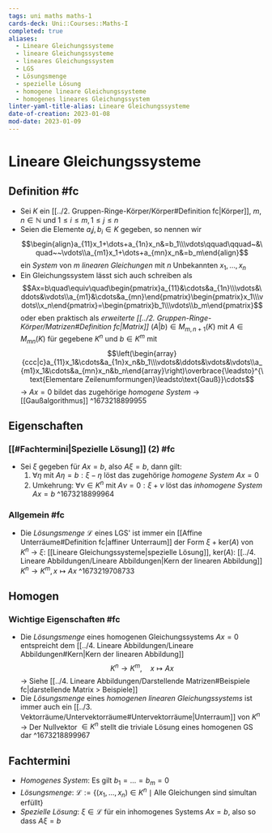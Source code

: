 ```yaml
---
tags: uni maths maths-1
cards-deck: Uni::Courses::Maths-I
completed: true
aliases:
  - Lineare Gleichungssysteme
  - lineare Gleichungssysteme
  - lineares Gleichungssystem
  - LGS
  - Lösungsmenge
  - spezielle Lösung
  - homogene lineare Gleichungssysteme
  - homogenes lineares Gleichungssystem
linter-yaml-title-alias: Lineare Gleichungssysteme
date-of-creation: 2023-01-08
mod-date: 2023-01-09
---
```


# Lineare Gleichungssysteme

## Definition #fc
- Sei $K$ ein [[../2. Gruppen-Ringe-Körper/Körper#Definition fc|Körper]], $m,n\in\mathbb{N}$ und $1\leq i\leq m,1\leq j\leq n$
- Seien die Elemente $a_ij,b_i\in K$ gegeben, so nennen wir $$\begin{align}a_{11}x_1+\dots+a_{1n}x_n&=b_1\\\vdots\qquad\qquad~&\quad~~\vdots\\a_{m1}x_1+\dots+a_{mn}x_n&=b_m\end{align}$$ ein *System* von $m$ *linearen Gleichungen* mit *n* Unbekannten $x_1,\dots,x_n$
- Ein Gleichungssystem lässt sich auch schreiben als $$Ax=b\quad\equiv\quad\begin{pmatrix}a_{11}&\cdots&a_{1n}\\\vdots&\ddots&\vdots\\a_{m1}&\cdots&a_{mn}\end{pmatrix}\begin{pmatrix}x_1\\\vdots\\x_n\end{pmatrix}=\begin{pmatrix}b_1\\\vdots\\b_m\end{pmatrix}$$ oder eben praktisch als *erweiterte [[../2. Gruppen-Ringe-Körper/Matrizen#Definition fc|Matrix]]* $(A|b)\in M_{m,n+1}(K)$ mit $A\in M_{mn}(K)$ für gegebene $K^n$ und $b\in K^m$ mit $$\left(\begin{array}{ccc|c}a_{11}x_1&\cdots&a_{1n}x_n&b_1\\\vdots&\ddots&\vdots&\vdots\\a_{m1}x_1&\cdots&a_{mn}x_n&b_n\end{array}\right)\overbrace{\leadsto}^{\text{Elementare Zeilenumformungen}\leadsto\text{Gauß}}\cdots$$
	→ $Ax=0$ bildet das zugehörige *homogene System*
	→ [[Gaußalgorithmus]]
^1673218899955

## Eigenschaften

### [[#Fachtermini|Spezielle Lösung]] (2) #fc
- Sei $\xi$ gegeben für $Ax=b,$ also $A\xi=b,$ dann gilt:
	1. $\forall\eta\text{ mit }A\eta=b:\xi-\eta$ löst das zugehörige *homogene System* $Ax=0$
	2. Umkehrung: $\forall\nu\in K^n\text{ mit }A\nu=0:\xi+\nu$ löst das *inhomogene System* $Ax=b$
^1673218899964

### Allgemein #fc
- Die *Lösungsmenge* $\mathcal{L}$ eines LGS' ist immer ein [[Affine Unterräume#Definition fc|affiner Unterraum]] der Form $\xi+\text{ker}(A)$ von $K^n$
	→ $\xi:$ [[Lineare Gleichungssysteme|spezielle Lösung]], $\text{ker}(A):$ [[../4. Lineare Abbildungen/Lineare Abbildungen|Kern der linearen Abbildung]] $K^n\to K^m,x\mapsto Ax$
^1673219708733

## Homogen

### Wichtige Eigenschaften #fc
- Die *Lösungsmenge* eines homogenen Gleichungssystems $Ax=0$ entspreicht dem [[../4. Lineare Abbildungen/Lineare Abbildungen#Kern|Kern der linearen Abbildung]] $$K^n\to K^m,\quad x\mapsto Ax$$
	→ Siehe [[../4. Lineare Abbildungen/Darstellende Matrizen#Beispiele fc|darstellende Matrix > Beispiele]]
- Die *Lösungsmenge* eines *homogenen linearen Gleichungssystems* ist immer auch ein [[../3. Vektorräume/Untervektorräume#Untervektorräume|Unterraum]] von $K^n$
	→ Der Nullvektor $\in K^n$ stellt die triviale Lösung eines homogenen GS dar
^1673218899967

## Fachtermini
- *Homogenes System*: Es gilt $b_1=\dots=b_m=0$
- *Lösungsmenge*: $\mathcal{L}:=\{(x_1,\dots,x_n)\in K^n\mid\text{Alle Gleichungen sind simultan erfüllt}\}$
- *Spezielle Lösung*: $\xi\in\mathcal{L}$ für ein inhomogenes Systems $Ax=b,$ also so dass $A\xi=b$
